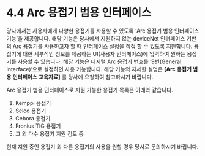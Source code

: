 ﻿# 4.4 Arc 용접기 범용 인터페이스

당사에서는 사용자에게 다양한 용접기를 사용할 수 있도록 ‘Arc 용접기 범용 인터페이스 기능’을 제공합니다. 해당 기능은 당사에서 지원하지 않는 deviceNet 인터페이스 기반의 Arc 용접기를 사용하고자 할 때 인터페이스 설정을 직접 할 수 있도록 지원합니다. 용접기에 대한 세부적인 정보를 제공하는 UI(사용자 인터페이스)에 입력하여 원하는 용접기를 사용할 수 있습니다. 해당 기능은 디지털 Arc 용접기 번호를 ‘9번(General Interface)’으로 설정하면 사용 가능합니다. 해당 기능의 자세한 설명은 **[Arc 용접기 범용 인터페이스 교육자료]** 를 당사에 요청하여 참고하시기 바랍니다.

Arc 용접기 범용 인터페이스로 지원 가능한 용접기 목록은 아래와 같습니다.

1.	Kemppi 용접기
2.	Selco 용접기
3.	Cebora 용접기
4.	Fronius TIG 용접기
5.	그 외 다수 용접기 지원 검토 중

현재 지원 중인 용접기 외 다른 용접기의 사용을 원할 경우 당사로 문의하시기 바랍니다.


